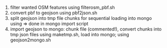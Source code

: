 
1) filter wanted OSM features using filterosm_pbf.sh 
2) convert pbf to geojson using pbf2json.sh
3) split geojson into tmp file chunks for sequential loading into mongo using => done in mongo import script
4) import geojson to mongo: chunk file (commented!), convert chunks into tmp json files using maketmp.sh, load into mongo; using geojson2mongo.sh 

